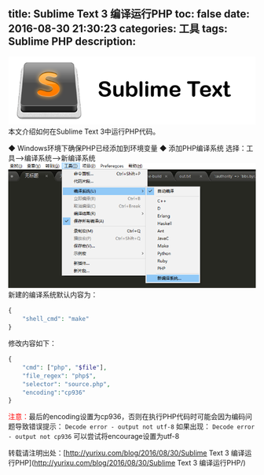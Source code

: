title: Sublime Text 3 编译运行PHP
toc: false
date: 2016-08-30 21:30:23
categories: 工具 
tags: Sublime PHP
description:
---

![](/img/article/sublime-text.png)
本文介绍如何在Sublime Text 3中运行PHP代码。
<!--more-->
◆ Windows环境下确保PHP已经添加到环境变量
◆ 添加PHP编译系统
选择：工具——>编译系统——>新编译系统
![](/img/article/Sublime.png)
新建的编译系统默认内容为：
```php
{
	"shell_cmd": "make"
}
```
修改内容如下：
```php
{
	"cmd": ["php", "$file"], 
    "file_regex": "php$", 
    "selector": "source.php",
    "encoding":"cp936"
}
```
<font color=red>注意：</font>最后的encoding设置为cp936，否则在执行PHP代码时可能会因为编码问题导致错误提示：
`Decode error - output not utf-8`
如果出现：
`Decode error - output not cp936`
可以尝试将encourage设置为utf-8

转载请注明出处：[http://yurixu.com/blog/2016/08/30/Sublime Text 3 编译运行PHP](http://yurixu.com/blog/2016/08/30/Sublime Text 3 编译运行PHP/)